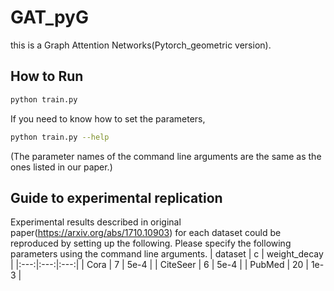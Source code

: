 # GAT_pyG

this is a Graph Attention Networks(Pytorch_geometric version).

## How to Run
```bash
python train.py
```

If you need to know how to set the parameters, 
```bash
python train.py --help
```
(The parameter names of the command line arguments are the same as the ones listed in our paper.)

## Guide to experimental replication
Experimental results described in original paper(https://arxiv.org/abs/1710.10903) for each dataset could be reproduced by setting up the following.
Please specify the following parameters using the command line arguments.
| dataset | c | weight_decay |
|:---:|:---:|:---:|
| Cora | 7 | 5e-4 |
| CiteSeer | 6 | 5e-4 |
| PubMed | 20 | 1e-3 |
